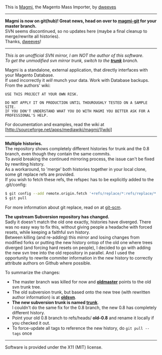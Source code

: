 This is [Magmi][sfproject], the Magento Mass Importer, by [dweeves]

----

**Magmi is now on git(hub)! Great news, head on over to [magmi-git] for your master branch.**  
SVN seems discontinued, so no updates here (maybe a final cleanup to merge/rewrite all histories).  
Thanks, [dweeves]!

----

_This is an unofficial SVN mirror, I am NOT the author of this software.  
 To get the unmodified svn mirror trunk, switch to the [**trunk**][ghtrunk] branch._

Magmi is a standalone, external application, that directly interfaces with your Magento Database.  
If used incorrectly it *will* munch your data. Work with Database backups.
From the authors' wiki:

    USE THIS PROJECT AT YOUR OWN RISK.

    DO NOT APPLY IT ON PRODUCTION UNTIL THOUROUGHLY TESTED ON A SAMPLE SITE.
    IF YOU DON'T UNDERSTAND WHAT YOU DO WITH MAGMI YOU BETTER ASK FOR A PROFESSIONAL'S HELP.

For documentation and examples, read the wiki at
[http://sourceforge.net/apps/mediawiki/magmi/][wiki]

----

**Multiple histories.**  
The repository shows completely different histories for trunk and the 0.8 branch, even though they contain the same commits.  
To avoid breaking the continued mirroring process, the issue can't be fixed by rewriting history.  
As a workaround, to 'merge' both histories together in your local clone, some git replace refs are provided.  
If you wish to fetch these refs, the refspec has to be explicitly added to the .git/config:  
```bash
$ git config --add remote.origin.fetch '+refs/replace/*:refs/replace/*'
$ git pull
```
For more information about git replace, read on at [git-scm][].


**The upstream Subversion repository has changed.**  
Sadly it doesn't match the old one exactly, histories have diverged.
There was no easy way to fix this, without giving people a headache with forced resets,
while keeping a faithful svn history.  
Between killing (and re-adding) this mirror and losing changes from modified forks
or putting the new history ontop of the old one where trees diverged (and forcing hard resets on people), 
I decided to go with adding the new svn tree into the old repository in parallel.
And I used the opportunity to rewrite commiter information in the new history
to correctly attribute authors on Github where possible.

To summarize the changes:  
+ The master branch was killed for now and [**oldmaster**][oldmaster] points to the old svn trunk tree.  
+ The old subversion trunk, but based onto the new tree (with rewritten author information) is at [**oldsvn**][oldsvn].  
+ __The new subversion trunk is named [**trunk**][ghtrunk]__.  
  I couldn't do the same fix for the 0.8 branch, the new 0.8 has completely different history.  
+ Point your old 0.8 branch to refs/heads/ **old-0.8** and rename it locally if you checked it out.
+ To force-update all tags to reference the new history, do `git pull --tags` once

----

Software is provided under the X11 (MIT) license.

[sfproject]: http://sourceforge.net/projects/magmi/
[dweeves]:   https://github.com/dweeves
[magmi-git]: https://github.com/dweeves/magmi-git
[wiki]:      http://sourceforge.net/apps/mediawiki/magmi/
[git-scm]:   http://git-scm.com/2010/03/17/replace.html

[ghtrunk]:   https://github.com/nyov/magmi/tree/trunk
[oldsvn]:    https://github.com/nyov/magmi/tree/oldsvn
[oldmaster]: https://github.com/nyov/magmi/tree/oldmaster
